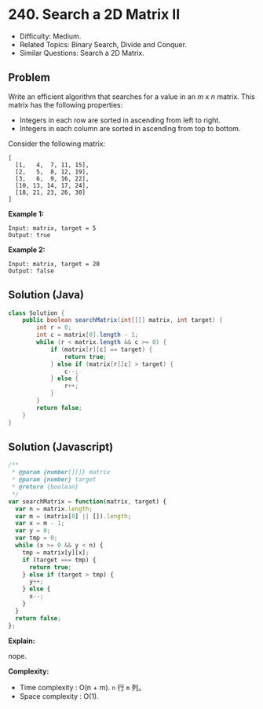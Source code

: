 # 240. Search a 2D Matrix II

- Difficulty: Medium.
- Related Topics: Binary Search, Divide and Conquer.
- Similar Questions: Search a 2D Matrix.

## Problem

Write an efficient algorithm that searches for a value in an *m* x *n* matrix. This matrix has the following properties:

- Integers in each row are sorted in ascending from left to right.
- Integers in each column are sorted in ascending from top to bottom.

Consider the following matrix:

```
[
  [1,   4,  7, 11, 15],
  [2,   5,  8, 12, 19],
  [3,   6,  9, 16, 22],
  [10, 13, 14, 17, 24],
  [18, 21, 23, 26, 30]
]
```

**Example 1:**

```
Input: matrix, target = 5
Output: true
```

**Example 2:**

```
Input: matrix, target = 20
Output: false
```

## Solution (Java)
```java
class Solution {
    public boolean searchMatrix(int[][] matrix, int target) {
        int r = 0;
        int c = matrix[0].length - 1;
        while (r < matrix.length && c >= 0) {
            if (matrix[r][c] == target) {
                return true;
            } else if (matrix[r][c] > target) {
                c--;
            } else {
                r++;
            }
        }
        return false;
    }
}
```

## Solution (Javascript)

```javascript
/**
 * @param {number[][]} matrix
 * @param {number} target
 * @return {boolean}
 */
var searchMatrix = function(matrix, target) {
  var n = matrix.length;
  var m = (matrix[0] || []).length;
  var x = m - 1;
  var y = 0;
  var tmp = 0;
  while (x >= 0 && y < n) {
    tmp = matrix[y][x];
    if (target === tmp) {
      return true;
    } else if (target > tmp) {
      y++;
    } else {
      x--;
    }
  }
  return false;
};
```

**Explain:**

nope.

**Complexity:**

* Time complexity : O(n + m). ```n``` 行 ```m``` 列。
* Space complexity : O(1).
